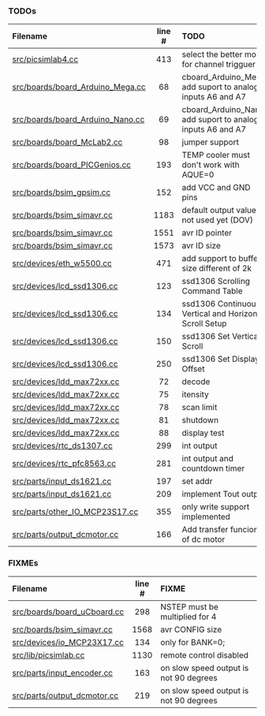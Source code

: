 ### TODOs
| Filename | line # | TODO |
|:------|:------:|:------|
| [src/picsimlab4.cc](src/picsimlab4.cc#L413) | 413 | select the better mode for channel trigguer |
| [src/boards/board_Arduino_Mega.cc](src/boards/board_Arduino_Mega.cc#L68) | 68 | cboard_Arduino_Mega: add suport to analog inputs A6 and A7 |
| [src/boards/board_Arduino_Nano.cc](src/boards/board_Arduino_Nano.cc#L69) | 69 | cboard_Arduino_Nano: add suport to analog inputs A6 and A7 |
| [src/boards/board_McLab2.cc](src/boards/board_McLab2.cc#L98) | 98 | jumper support |
| [src/boards/board_PICGenios.cc](src/boards/board_PICGenios.cc#L193) | 193 | TEMP cooler must don't work with AQUE=0 |
| [src/boards/bsim_gpsim.cc](src/boards/bsim_gpsim.cc#L152) | 152 | add VCC and GND pins |
| [src/boards/bsim_simavr.cc](src/boards/bsim_simavr.cc#L1183) | 1183 | default output value is not used yet (DOV) |
| [src/boards/bsim_simavr.cc](src/boards/bsim_simavr.cc#L1551) | 1551 | avr ID pointer |
| [src/boards/bsim_simavr.cc](src/boards/bsim_simavr.cc#L1573) | 1573 | avr ID size |
| [src/devices/eth_w5500.cc](src/devices/eth_w5500.cc#L471) | 471 | add support to buffer size different of 2k |
| [src/devices/lcd_ssd1306.cc](src/devices/lcd_ssd1306.cc#L123) | 123 | ssd1306 Scrolling Command Table |
| [src/devices/lcd_ssd1306.cc](src/devices/lcd_ssd1306.cc#L134) | 134 | ssd1306 Continuous Vertical and Horizontal Scroll Setup |
| [src/devices/lcd_ssd1306.cc](src/devices/lcd_ssd1306.cc#L150) | 150 | ssd1306 Set Vertical Scroll |
| [src/devices/lcd_ssd1306.cc](src/devices/lcd_ssd1306.cc#L250) | 250 | ssd1306 Set Display Offset |
| [src/devices/ldd_max72xx.cc](src/devices/ldd_max72xx.cc#L72) | 72 | decode |
| [src/devices/ldd_max72xx.cc](src/devices/ldd_max72xx.cc#L75) | 75 | itensity |
| [src/devices/ldd_max72xx.cc](src/devices/ldd_max72xx.cc#L78) | 78 | scan limit |
| [src/devices/ldd_max72xx.cc](src/devices/ldd_max72xx.cc#L81) | 81 | shutdown |
| [src/devices/ldd_max72xx.cc](src/devices/ldd_max72xx.cc#L88) | 88 | display test |
| [src/devices/rtc_ds1307.cc](src/devices/rtc_ds1307.cc#L299) | 299 | int output |
| [src/devices/rtc_pfc8563.cc](src/devices/rtc_pfc8563.cc#L281) | 281 | int output and countdown timer |
| [src/parts/input_ds1621.cc](src/parts/input_ds1621.cc#L197) | 197 | set addr |
| [src/parts/input_ds1621.cc](src/parts/input_ds1621.cc#L209) | 209 | implement Tout output |
| [src/parts/other_IO_MCP23S17.cc](src/parts/other_IO_MCP23S17.cc#L355) | 355 | only write support implemented |
| [src/parts/output_dcmotor.cc](src/parts/output_dcmotor.cc#L166) | 166 | Add transfer funcion of dc motor |

### FIXMEs
| Filename | line # | FIXME |
|:------|:------:|:------|
| [src/boards/board_uCboard.cc](src/boards/board_uCboard.cc#L298) | 298 | NSTEP must be multiplied for 4 |
| [src/boards/bsim_simavr.cc](src/boards/bsim_simavr.cc#L1568) | 1568 | avr CONFIG size |
| [src/devices/io_MCP23X17.cc](src/devices/io_MCP23X17.cc#L134) | 134 | only for BANK=0; |
| [src/lib/picsimlab.cc](src/lib/picsimlab.cc#L1130) | 1130 | remote control disabled |
| [src/parts/input_encoder.cc](src/parts/input_encoder.cc#L163) | 163 | on slow speed output is not 90 degrees |
| [src/parts/output_dcmotor.cc](src/parts/output_dcmotor.cc#L219) | 219 | on slow speed output is not 90 degrees |
